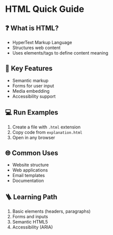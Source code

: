 # HTML Quick Guide

## ❓ What is HTML?
- HyperText Markup Language
- Structures web content
- Uses elements/tags to define content meaning

## 🔑 Key Features
- Semantic markup
- Forms for user input
- Media embedding
- Accessibility support

## 💻 Run Examples
1. Create a file with `.html` extension
2. Copy code from `explanation.html`
3. Open in any browser

## 🌐 Common Uses
- Website structure
- Web applications
- Email templates
- Documentation

## 🪜 Learning Path
1. Basic elements (headers, paragraphs)
2. Forms and inputs
3. Semantic HTML5
4. Accessibility (ARIA)